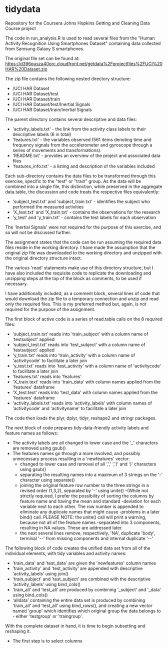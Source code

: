 # tidydata
Repository for the Coursera Johns Hopkins Getting and Cleaning Data Course project

The code in run_analysis.R is used to read several files from the "Human Activity Recognition Using Smartphones Dataset" containing data collected from Samsung Galaxy S smartphones.

The original file set can be found at:  https://d396qusza40orc.cloudfront.net/getdata%2Fprojectfiles%2FUCI%20HAR%20Dataset.zip

The zip file contains the following  nested directory structure:

  - /UCI HAR Dataset
  - /UCI HAR Dataset/test
  - /UCI HAR Dataset/train
  - /UCI HAR Dataset/test/Inertial Signals
  - /UCI HAR Dataset/train/Inertial Signals

The parent directory contains several descriptive and data files:
  - 'activity_labels.txt' - the link from the activity class labels to their descriptive labels (6 in total)
  - 'features.txt' - the variables observed (561 items denoting time and frequency signals from the accelerometer and gyroscope through a     series of movements and transformations).
  - 'README.txt' - provides an overview of the project and associated data files
  - 'features_info.txt' - a listing and description of the variables included
  
Each sub-directory contains the data files to be transformed through this exercise, specific to the "test" or "train" group.  As the data will be combined into a single file, this distinction, while preserved in the aggregate data.table, the discussion and code treats the respective files equivalently:
  - 'subject_test.txt' and 'subject_train.txt' - identifies the subject who performed the measured activities
  - 'X_test.txt' and 'X_train.txt' - contains the observations for the research
  - 'y_test' and 'y_train.txt' - contains the test labels for each observation

The 'Inertial Signals' were not required for the purpose of this exercise, and so will not be discussed further.

The assignment states that the code can be run assuming the required data files reside in the working directory.  I have made the assumption that the original zip file was downloaded to the working directory and unzipped with the original directory structure intact.

The various 'read' statements make use of this directory structure, but I have also included the requisite code to replicate the downloading and unzipping steps at the top of the block as comments, to be used if necessary.

I have additionally included, as a comment block, several lines of code that would download the zip file to a temporary connection and unzip and read only the required files.  This is my preferred method but, again, is not required for the purpose of the assignment.

The first block of active code is a series of read.table calls on the 8 required files:
  - 'subject_train.txt' reads into 'train_subject' with a column name of 'testsubject' applied
  - 'subject_test.txt' reads into 'test_subject' with a column name of 'testsubject' applied
  - 'y_train.txt' reads into 'train_activity' with a column name of 'activitycode' to facilitate a later join
  - 'y_test.txt' reads into 'test_activity' with a column name of 'activitycode' to facilitate a later join
  - 'features.txt' reads into 'features'
  - 'X_train.text' reads into 'train_data' with column names applied from the 'features' dataframe
  - 'X_test.text' reads into 'test_data' with column names applied from the 'features' dataframe
  - 'activity_labels.txt' reads into 'activity_labels' with column names of 'activitycode' and 'activityname' to facilitate a later join

The code then loads the plyr, dplyr, tidyr, reshape2 and stringr packages.

The next block of code prepares tidy-data-friendly activity labels and feature names as follows:
  - The activity labels are all changed to lower case and the '_' characters are removed using gsub()
  - The features names go through a more involved, and possibly unnecessary process resulting in a 'newfeatures' vector:
    - changed to lower case and removal of all ',',' ','(' and ')' characters using gsub()
    - separating the resulting names into a maximum of 3 strings on the '-' character using separate()
    - joining the original feature row number to the three strings in a revised order (1,3,2), separated by '-' using unite()
      -(While not strictly required, I prefer the possibility of sorting the columns by feature name and having the mean and standard          -deviation for each variable next to each other. The row number is appended to eliminate any duplicate names that might cause            -problems in a later bind() call.  PLEASE NOTE:  the unite() call will print a warning, because not all of the feature names             -separated into 3 components, resulting in NA values. These are addressed later.
    - the next several lines remove, respectively, 'NA', duplicate 'body', terminal '--' from missing components and internal duplicate        '--'

The following block of code creates the unified data set from all of the individual elements, with tidy variables and activity names:
  - 'train_data' and 'test_data' are given the 'newfeatures' column names
  - 'train_activity' and 'test_activity' are appended with descriptive 'activity_labels' using join()
  - 'train_subject' and 'test_subject' are combined with the descriptive 'activity_labels' using bind_cols()
  - 'train_all' and 'test_all' are produced by combining '_subject' and '_data' using bind_cols()
  - 'alldata' containing the entire data set is produced by combining 'train_all' and 'test_all' using bind_rows(), and creating a new        vector named 'group' which identifies which original group the data belongs to - either 'testgroup' or 'traingroup'.

With the complete dataset in hand, it is time to begin subsetting and reshaping it.
  - The first step is to select columns



